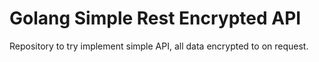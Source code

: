 # Golang Simple Rest Encrypted API

Repository to try implement simple API, all data encrypted to on request.